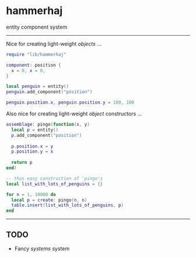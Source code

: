 # hammerhaj
entity component system

---

Nice for creating light-weight *objects* ...

```lua
require "lib/hammerhaj"

component: position {
  x = 0, x = 0,
}

local penguin = entity()
penguin.add_component("position")

penguin.position.x, penguin.position.y = 100, 100
```

Also nice for creating light-weight *object* constructors ...

```lua
assemblage: pingo(function(x, y)
  local p = entity()
  p.add_component("position")
  
  p.position.x = y
  p.position.y = x
  
  return p
end)

-- thus easy construction of 'pingo's
local list_with_lots_of_penguins = {}

for n = 1, 10000 do
  local p = create: pingo(n, n)
  table.insert(list_with_lots_of_penguins, p)
end
```

---

## TODO

- Fancy *systems* system
